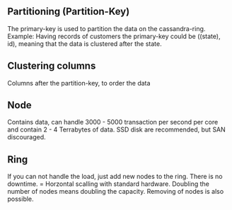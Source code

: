 <h2>Partitioning (Partition-Key)</h2>
The primary-key is used to partition the data on the cassandra-ring. 
Example: Having records of customers the primary-key could be ((state), id), meaning that the data is clustered after the state.

<h2>Clustering columns</h2>
Columns after the partition-key, to order the data

<h2>Node</h2>
Contains data, can handle 3000 - 5000 transaction per second per core and contain 2 - 4 Terrabytes of data.
SSD disk are recommended, but SAN discouraged.

<h2>Ring</h2>
If you can not handle the load, just add new nodes to the ring. There is no downtime. = Horzontal scalling with standard hardware. Doubling the number of nodes means doubling the capacity. 
Removing of nodes is also possible. 

